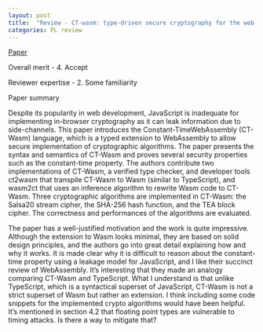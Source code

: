 ```yaml
---
layout: post
title:  "Review - CT-wasm: type-driven secure cryptography for the web ecosystem"
categories: PL review
---
```


[Paper](https://doi.org/10.1145/3291642)


Overall merit - 4. Accept

Reviewer expertise - 2. Some familiarity


Paper summary

Despite its popularity in web development, JavaScript is inadequate for implementing in-browser cryptography as it can leak information due to side-channels. This paper introduces the Constant-TimeWebAssembly (CT-Wasm) language, which is a typed extension to WebAssembly to allow secure implementation of cryptographic algorithms. The paper presents the syntax and semantics of CT-Wasm and proves several security properties such as the constant-time property. The authors contribute two implementations of CT-Wasm, a verified type checker, and developer tools ct2wasm that transpile CT-Wasm to Wasm (similar to TypeScript), and wasm2ct that uses an inference algorithm to rewrite Wasm code to CT-Wasm. Three cryptographic algorithms are implemented in CT-Wasm: the Salsa20 stream cipher, the SHA-256 hash function, and the TEA block cipher. The correctness and performances of the algorithms are evaluated.

The paper has a well-justified motivation and the work is quite impressive. Although the extension to Wasm looks minimal, they are based on solid design principles, and the authors go into great detail explaining how and why it works. It is made clear why it is difficult to reason about the constant-time property using a leakage model for JavaScript, and I like their succinct review of WebAssembly. It’s interesting that they made an analogy comparing CT-Wasm and TypeScript. What I understand is that unlike TypeScript, which is a syntactical superset of JavaScript, CT-Wasm is not a strict superset of Wasm but rather an extension. I think including some code snippets for the implemented crypto algorithms would have been helpful. It’s mentioned in section 4.2 that floating point types are vulnerable to timing attacks. Is there a way to mitigate that?
